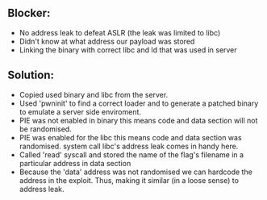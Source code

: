 ## Blocker:
* No address leak to defeat ASLR (the leak was limited to libc)
* Didn't know at what address our payload was stored
* Linking the binary with correct libc and ld that was used in server

## Solution: 
* Copied used binary and libc from the server.
* Used 'pwninit' to find a correct loader and to generate a patched binary to emulate a server side enviroment.
* PIE was not enabled in binary this means code and data section will not be randomised.
* PIE was enabled for the libc this means code and data section was randomised. system call libc's address leak comes in handy here.
* Called 'read' syscall and stored the name of the flag's filename in a particular address in data section
* Because the 'data' address was not randomised we can hardcode the address in the exploit. Thus, making it similar (in a loose sense) to address leak. 

